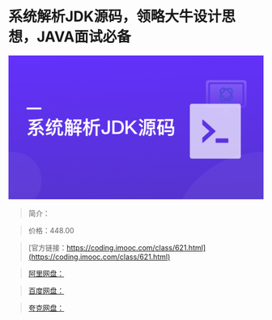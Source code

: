 # 系统解析JDK源码，领略大牛设计思想，JAVA面试必备

![img](../../assets/63a26398099ff25405400304.png)

> 简介：

> 价格：448.00

> [官方链接：https://coding.imooc.com/class/621.html](https://coding.imooc.com/class/621.html)

> [阿里网盘：]()

> [百度网盘：]()

> [夸克网盘：]()
